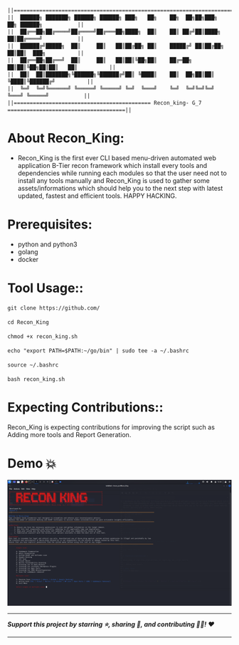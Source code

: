 ```
||=================================================================================================||
||	██████╗ ███████╗ ██████╗ ██████╗ ███╗   ██╗    ██╗  ██╗██╗███╗   ██╗ ██████╗ 		   ||
||	██╔══██╗██╔════╝██╔════╝██╔═══██╗████╗  ██║    ██║ ██╔╝██║████╗  ██║██╔════╝ 		   ||
||	██████╔╝█████╗  ██║     ██║   ██║██╔██╗ ██║    █████╔╝ ██║██╔██╗ ██║██║  ███╗		   ||
||	██╔══██╗██╔══╝  ██║     ██║   ██║██║╚██╗██║    ██╔═██╗ ██║██║╚██╗██║██║   ██║		   ||
||	██║  ██║███████╗╚██████╗╚██████╔╝██║ ╚████║    ██║  ██╗██║██║ ╚████║╚██████╔╝		   ||
||	╚═╝  ╚═╝╚══════╝ ╚═════╝ ╚═════╝ ╚═╝  ╚═══╝    ╚═╝  ╚═╝╚═╝╚═╝  ╚═══╝ ╚═════╝ 		   ||
||=========================================== Recon_king- G_7 =====================================||  
```
# About Recon_King:
* Recon_King is the first ever CLI based menu-driven automated web application B-Tier recon framework which install every tools and dependencies while running each modules so that the user need not to install any tools manually and Recon_King is used to gather some assets/informations which should help you to the next step with latest updated, fastest and efficient tools. HAPPY HACKING.

# Prerequisites:
- python and python3
- golang
- docker

# Tool Usage::
```
git clone https://github.com/

cd Recon_King

chmod +x recon_king.sh 

echo "export PATH=$PATH:~/go/bin" | sudo tee -a ~/.bashrc

source ~/.bashrc

bash recon_king.sh
```

# Expecting Contributions::

Recon_King is expecting contributions for improving the script such as Adding more tools and Report Generation.

# Demo :boom:
![Demo](demo.png)


------------------------------------------------------------------------------------

***Support this project by starring ⭐, sharing 📲, and contributing 👩‍💻! :heart:***

-------------------------------------------------------------------------------------

